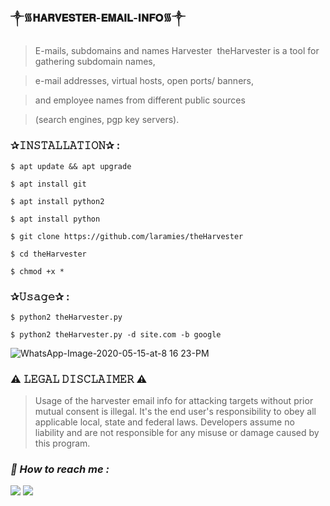 ### ༒︎᯾𝐇𝐀𝐑𝐕𝐄𝐒𝐓𝐄𝐑-𝐄𝐌𝐀𝐈𝐋-𝐈𝐍𝐅𝐎᯾༒︎ 

> E-mails, subdomains and names Harvester  theHarvester is a tool for gathering subdomain names,  

> e-mail addresses, virtual hosts, open ports/ banners,   

> and employee names from different public sources  

> (search engines, pgp key servers).  

### ✰𝙸𝙽𝚂𝚃𝙰𝙻𝙻𝙰𝚃𝙸𝙾𝙽✰ : 
```
$ apt update && apt upgrade  
```
```
$ apt install git   
```
```
$ apt install python2  
```
```
$ apt install python  
```
```
$ git clone https://github.com/laramies/theHarvester  
```
```
$ cd theHarvester  
```
```
$ chmod +x *  
```
### ✰𝚄𝚜𝚊𝚐𝚎✰ : 
```
$ python2 theHarvester.py  
```
```
$ python2 theHarvester.py -d site.com -b google
```

![WhatsApp-Image-2020-05-15-at-8 16 23-PM](https://user-images.githubusercontent.com/75029023/111862485-8edbd680-8990-11eb-8c60-60004044a94a.jpeg)

### ⚠️ 𝙻𝙴𝙶𝙰𝙻 𝙳𝙸𝚂𝙲𝙻𝙰𝙸𝙼𝙴𝚁 ⚠️ 
> Usage of the harvester email info for attacking targets without prior mutual consent is illegal. It's the end user's responsibility to obey all applicable local, state and federal laws. Developers assume no liability and are not responsible for any misuse or damage caused by this program.


<h3><b><i>📡 How to reach me :</i></b></h3>
<p align="left">
  <a href="https://github.com/Zack-sys" target="_blank"><img src="https://img.shields.io/badge/Github-Zack--sys-green?style=for-the-badge&logo=github"></a>
  <a href="https://www.instagram.com/Azealtech" target="_blank"><img src="https://img.shields.io/badge/IG-%40Azealtech-red?style=for-the-badge&logo=instagram"></a>
  
[snap-link]: https://snapstats.org/snaps/scrcpy
